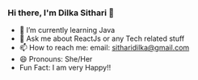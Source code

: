 ### Hi there, I'm Dilka Sithari 👋





- 🌱 I’m currently learning Java
- 💬 Ask me about ReactJs or any Tech related stuff
- 📫 How to reach me: email: sitharidilka@gmail.com
- 😄 Pronouns: She/Her
-    Fun Fact: I am very Happy!!


